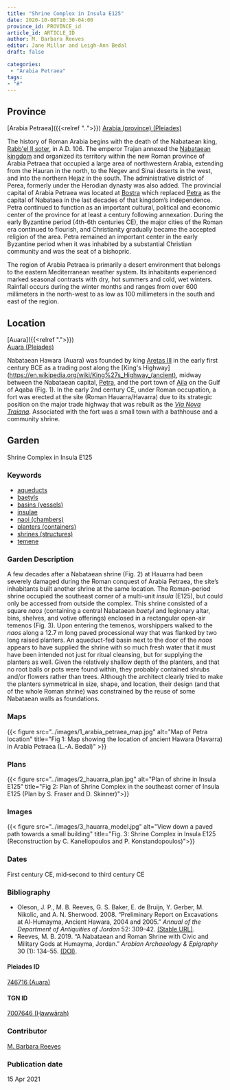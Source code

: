 ```yaml
---
title: "Shrine Complex in Insula E125"
date: 2020-10-08T10:30-04:00
province_id: PROVINCE_id
article_id: ARTICLE_ID
author: M. Barbara Reeves
editor: Jane Millar and Leigh-Ann Bedal
draft: false

categories:
 - "Arabia Petraea"
tags:
- "#"
---
```


## Province
[Arabia Petraea]({{<relref "..">}})
[Arabia (province) (Pleiades)](https://pleiades.stoa.org/places/981506)

The history of Roman Arabia begins with the death of the Nabataean king, [Rabb'el II soter](https://en.wikipedia.org/wiki/Rabbel_II_Soter), in A.D. 106. The emperor Trajan annexed the [Nabataean kingdom](https://en.wikipedia.org/wiki/Nabataean_Kingdom)   and organized its territory within the new Roman province of Arabia Petraea that occupied a large area of northwestern Arabia, extending from the Hauran in the north, to the Negev and Sinai deserts in the west, and into the northern Hejaz in the south. The administrative district of Perea, formerly under the Herodian dynasty was also added. The provincial capital of Arabia Petraea was located at [Bostra](https://en.wikipedia.org/wiki/Bosra) which replaced [Petra](https://en.wikipedia.org/wiki/Petra) as the capital of Nabataea in the last decades of that kingdom’s independence. Petra continued to function as an important cultural, political and economic center of the province for at least a century following annexation. During the early Byzantine period (4th-6th centuries CE), the major cities of the Roman era continued to flourish, and Christianity gradually became the accepted religion of the area. Petra remained an important center in the early Byzantine period when it was inhabited by a substantial Christian community and was the seat of a bishopric.

The region of Arabia Petraea is primarily a desert environment that belongs to the eastern Mediterranean weather system. Its inhabitants experienced marked seasonal contrasts with dry, hot summers and cold, wet winters. Rainfall occurs during the winter months and ranges from over 600 millimeters in the north-west to as low as 100 millimeters in the south and east of the region.


## Location
[Auara]({{<relref ".">}})\
[Auara (Pleiades)](https://pleiades.stoa.org/places/746716)

Nabataean Hawara (Auara) was founded by king [Aretas III](https://en.wikipedia.org/wiki/Aretas_III) in the early first century BCE as a trading post along the [King's Highway](https://en.wikipedia.org/wiki/King%27s_Highway_(ancient), midway between the Nabataean capital, [Petra](https://pleiades.stoa.org/places/697725), and the port town of [Aila](https://en.wikipedia.org/wiki/Aqaba#Classical_antiquity) on the Gulf of Aqaba (Fig. 1). In the early 2nd century CE, under Roman occupation, a fort was erected at the site (Roman Hauarra/Havarra) due to its strategic position on the major trade highway that was rebuilt as the [*Via Nova Traiana*](https://en.wikipedia.org/wiki/Via_Traiana_Nova). Associated with the fort was a small town with a bathhouse and a community shrine.


## Garden
Shrine Complex in Insula E125

### Keywords
- [aqueducts](http://vocab.getty.edu/page/aat/300006165)
- [baetyls](http://vocab.getty.edu/page/aat/300400603)
- [basins (vessels)](http://vocab.getty.edu/page/aat/300045614)
- [insulae](http://vocab.getty.edu/page/aat/300000325)
- [naoi (chambers)](http://vocab.getty.edu/page/aat/300004658)
- [planters (containers)](http://vocab.getty.edu/page/aat/300237566)
- [shrines (structures)](http://vocab.getty.edu/page/aat/300007558)
- [temene](http://vocab.getty.edu/page/aat/300000805)

### Garden Description
A few decades after a Nabataean shrine (Fig. 2) at Hauarra had been severely damaged during the Roman conquest of Arabia Petraea, the site’s inhabitants built another shrine at the same location. The Roman-period shrine occupied the southeast corner of a multi-unit *insula* (E125), but could only be accessed from outside the complex. This shrine consisted of a square *naos* (containing a central Nabataean *baetyl* and legionary altar, bins, shelves, and votive offerings) enclosed in a rectangular open-air temenos (Fig. 3). Upon entering the temenos, worshippers walked to the *naos* along a 12.7 m long paved processional way that was flanked by two long raised planters. An aqueduct-fed basin next to the door of the *naos* appears to have supplied the shrine with so much fresh water that it must have been intended not just for ritual cleansing, but for supplying the planters as well. Given the relatively shallow depth of the planters, and that no root balls or pots were found within, they probably contained shrubs and/or flowers rather than trees. Although the architect clearly tried to make the planters symmetrical in size, shape, and location, their design (and that of the whole Roman shrine) was constrained by the reuse of some Nabataean walls as foundations.

### Maps
{{< figure src="../images/1_arabia_petraea_map.jpg" alt="Map of Petra location" title="Fig 1: Map showing the location of ancient Hawara (Havarra) in Arabia Petraea (L.-A. Bedal)" >}}

### Plans
{{< figure src="../images/2_hauarra_plan.jpg" alt="Plan of shrine in Insula E125" title="Fig 2: Plan of Shrine Complex in the southeast corner of Insula E125 (Plan by S. Fraser and D. Skinner)">}}

### Images
{{< figure src="../images/3_hauarra_model.jpg" alt="View down a paved path towards a small building" title="Fig. 3: Shrine Complex in Insula E125 (Reconstruction by C. Kanellopoulos and P. Konstandopoulos)">}}


### Dates
First century CE, mid‐second to third century CE

### Bibliography
- Oleson, J. P., M. B. Reeves, G. S. Baker, E. de Bruijn, Y. Gerber, M. Nikolic, and A. N. Sherwood. 2008. “Preliminary Report on Excavations at Al-Humayma, Ancient Hawara, 2004 and 2005.” *Annual of  the Department of  Antiquities of Jordan* 52: 309–42. [(Stable URL)](http://publication.doa.gov.jo/Publications/ViewChapterPublic/326).
- Reeves, M. B. 2019. “A Nabataean and Roman Shrine with Civic and Military Gods at Humayma, Jordan.” *Arabian Archaeology & Epigraphy* 30 (1): 134–55. [(DOI)](https://doi.org/10.1111/aae.12121).


#### Pleiades ID
[746716 (Auara)](https://pleiades.stoa.org/places/746716)

#### TGN ID
[7007646 (Ḥawwārah)](http://vocab.getty.edu/page/tgn/7007646)

### Contributor
[M. Barbara Reeves](#)
<!-- [name](https://....) -->

### Publication date
15 Apr 2021

<!--### Related articles-->

<!-- Links to other related articles. Leave blank for now -->
